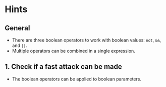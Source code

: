 # Hints

## General

- There are three boolean operators to work with boolean values: `not`, `&&`, and `||`.
- Multiple operators can be combined in a single expression.

## 1. Check if a fast attack can be made

- The boolean operators can be applied to boolean parameters.